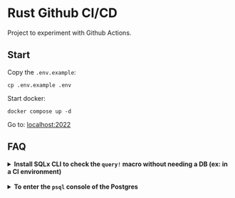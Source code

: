 # Rust Github CI/CD

Project to experiment with Github Actions.

## Start

Copy the `.env.example`:

```shell
cp .env.example .env
```

Start docker:

```shell
docker compose up -d
```

Go to: [localhost:2022](http://localhost:3001/_health)

## FAQ

<details>
	<summary>
		<strong>
			Install SQLx CLI to check the <code>query!</code> macro without
			needing a DB (ex: in a CI environment)
		</strong>
	</summary>

> ️ℹ️ Not needed with Docker

```shell
cargo install sqlx-cli
```

Source: [Enable building in "offline mode" with `query!()`
](https://github.com/launchbadge/sqlx/tree/main/sqlx-cli#enable-building-in-offline-mode-with-query)

</details>

<br>

<details>
	<summary><strong>To enter the <code>psql</code> console of the Postgres</strong></summary>

```shell
docker compose exec -e PGPASSWORD=CHANGEME -it db psql -U city-api city-db
```

</details>
